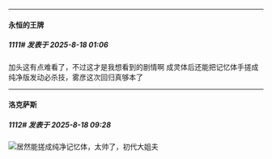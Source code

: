 ﻿
*****

####  永恒的王牌  
##### 1111#       发表于 2025-8-18 01:06

加头这有点难看了，不过这才是我想看到的剧情啊
成灵体后还能把记忆体手搓成纯净版发动必杀技，雾彦这次回归真够本了


*****

####  洛克萨斯  
##### 1112#       发表于 2025-8-18 09:28

<img src="https://static.stage1st.com/image/smiley/face2017/067.png" referrerpolicy="no-referrer">居然能搓成纯净记忆体，太帅了，初代大姐夫

